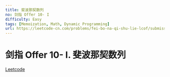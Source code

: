 ```yaml
---
title: 斐波那契数列
no: 剑指 Offer 10- I
difficulty: Easy
tags: [Memoization, Math, Dynamic Programming]
url: https://leetcode-cn.com/problems/fei-bo-na-qi-shu-lie-lcof/submissions/
---
```


# 剑指 Offer 10- I. 斐波那契数列

[Leetcode](https://leetcode-cn.com/problems/fei-bo-na-qi-shu-lie-lcof/submissions/)

